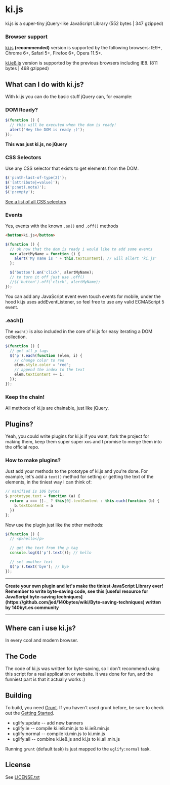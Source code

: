 # ki.js

ki.js is a super-tiny jQuery-like JavaScript Library (552 bytes | 347 gzipped)

### Browser support

[ki.js](https://github.com/dciccale/ki.js/blob/master/ki.js) **(recommended)** version is supported by the following browsers: IE9+, Chrome 6+, Safari 5+, Firefox 6+, Opera 11.5+.

[ki.ie8.js](https://github.com/dciccale/ki.js/blob/master/ki.ie8.js) version is supported by the previous browsers including IE8. (811 bytes | 468 gzipped)

## What can I do with ki.js?

With ki.js you can do the basic stuff jQuery can, for example:

### DOM Ready?

```javascript
$(function () {
  // this will be executed when the dom is ready!
  alert('Hey the DOM is ready ;)');
});
```
**This was just ki.js, no jQuery**

### CSS Selectors
Use any CSS selector that exists to get elements from the DOM.

```javascript
$('p:nth-last-of-type(2)');
$('[attribute|=value]');
$('p:not(.note)');
$('p:empty');
```

[See a list of all CSS selectors](http://vogtjosh.com/selectors/)


### Events
Yes, events with the known `.on()` and `.off()` methods

```html
<button>ki.js</button>
```
```javascript
$(function () {
  // ok now that the dom is ready i would like to add some events
  var alertMyName = function () {
    alert('My name is ' + this.textContent); // will allert 'ki.js'
  };

  $('button').on('click', alertMyName);
  // to turn it off just use .off()
  //$('button').off('click', alertMyName);
});
```
You can add any JavaScript event even touch events for mobile, under the hood ki.js uses addEventListener, so feel free to use any valid ECMAScript 5 event.

### .each()
The `each()` is also included in the core of ki.js for easy iterating a DOM collection.

```javascript
$(function () {
  // get all p tags
  $('p').each(function (elem, i) {
    // change color to red
    elem.style.color = 'red';
    // append the index to the text
    elem.textContent += i;
  });
});
```

### Keep the chain!
All methods of ki.js are chainable, just like jQuery.

## Plugins?
Yeah, you could write plugins for ki.js if you want, fork the project for making them, keep them super super xxs and I promise to merge them into the official repo.

### How to make plugins?
Just add your methods to the prototype of ki.js and you're done.
For example, let's add a `text()` method for setting or getting the text of the elements, in the tiniest way I can think of:

```javascript
// minified is 106 bytes
$.prototype.text = function (a) {
  return a === []._ ? this[0].textContent : this.each(function (b) {
    b.textContent = a
  })
};
```

Now use the plugin just like the other methods:
```javascript
$(function () {
  // <p>hello</p>

  // get the text from the p tag
  console.log($('p').text()); // hello

  // set another text
  $('p').text('bye'); // bye
});
```
<hr>
<strong>Create your own plugin and let's make the tiniest JavaScript Library ever!
Remember to write byte-saving code, see this [useful resource for JavaScript byte-saving techniques](https://github.com/jed/140bytes/wiki/Byte-saving-techniques) written by 140byt.es community</strong>
<hr>

## Where can i use ki.js?

In every cool and modern browser.

## The Code
The code of ki.js was written for byte-saving, so I don't recommend using this script for a real application or website.
It was done for fun, and the funniest part is that it actually works :)

## Building

To build, you need [Grunt](http://gruntjs.com/). If you haven't used grunt before, be sure to check out the [Getting Started](http://gruntjs.com/getting-started).

* uglify:update -- add new banners
* uglify:ie -- compile ki.ie8.min.js to ki.ie8.min.js
* uglify:normal -- compile ki.min.js to ki.min.js
* uglify:all -- combine ki.ie8.js and ki.js to ki.all.min.js

Running `grunt` (default task) is just mapped to the `uglify:normal` task.

## License
See [LICENSE.txt](https://raw.github.com/dciccale/ki.js/master/LICENSE.txt)
